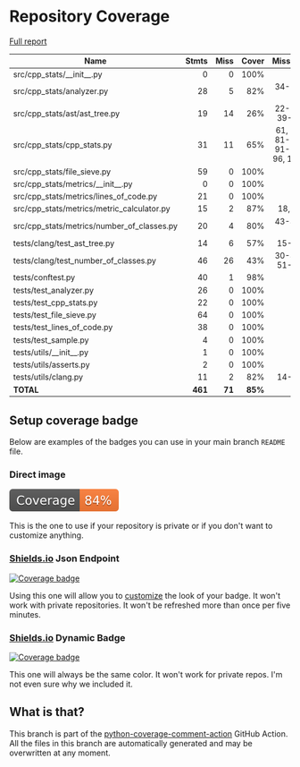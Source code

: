 # Repository Coverage

[Full report](https://htmlpreview.github.io/?https://github.com/gMihMih29/cpp-stats/blob/python-coverage-comment-action-data/htmlcov/index.html)

| Name                                          |    Stmts |     Miss |   Cover |   Missing |
|---------------------------------------------- | -------: | -------: | ------: | --------: |
| src/cpp\_stats/\_\_init\_\_.py                |        0 |        0 |    100% |           |
| src/cpp\_stats/analyzer.py                    |       28 |        5 |     82% | 34-37, 49 |
| src/cpp\_stats/ast/ast\_tree.py               |       19 |       14 |     26% |22-31, 39-48 |
| src/cpp\_stats/cpp\_stats.py                  |       31 |       11 |     65% |61, 70, 81-84, 91-93, 96, 110 |
| src/cpp\_stats/file\_sieve.py                 |       59 |        0 |    100% |           |
| src/cpp\_stats/metrics/\_\_init\_\_.py        |        0 |        0 |    100% |           |
| src/cpp\_stats/metrics/lines\_of\_code.py     |       21 |        0 |    100% |           |
| src/cpp\_stats/metrics/metric\_calculator.py  |       15 |        2 |     87% |    18, 30 |
| src/cpp\_stats/metrics/number\_of\_classes.py |       20 |        4 |     80% | 43-45, 55 |
| tests/clang/test\_ast\_tree.py                |       14 |        6 |     57% |     15-22 |
| tests/clang/test\_number\_of\_classes.py      |       46 |       26 |     43% |30-44, 51-65 |
| tests/conftest.py                             |       40 |        1 |     98% |        70 |
| tests/test\_analyzer.py                       |       26 |        0 |    100% |           |
| tests/test\_cpp\_stats.py                     |       22 |        0 |    100% |           |
| tests/test\_file\_sieve.py                    |       64 |        0 |    100% |           |
| tests/test\_lines\_of\_code.py                |       38 |        0 |    100% |           |
| tests/test\_sample.py                         |        4 |        0 |    100% |           |
| tests/utils/\_\_init\_\_.py                   |        1 |        0 |    100% |           |
| tests/utils/asserts.py                        |        2 |        0 |    100% |           |
| tests/utils/clang.py                          |       11 |        2 |     82% |     14-15 |
|                                     **TOTAL** |  **461** |   **71** | **85%** |           |


## Setup coverage badge

Below are examples of the badges you can use in your main branch `README` file.

### Direct image

[![Coverage badge](https://raw.githubusercontent.com/gMihMih29/cpp-stats/python-coverage-comment-action-data/badge.svg)](https://htmlpreview.github.io/?https://github.com/gMihMih29/cpp-stats/blob/python-coverage-comment-action-data/htmlcov/index.html)

This is the one to use if your repository is private or if you don't want to customize anything.

### [Shields.io](https://shields.io) Json Endpoint

[![Coverage badge](https://img.shields.io/endpoint?url=https://raw.githubusercontent.com/gMihMih29/cpp-stats/python-coverage-comment-action-data/endpoint.json)](https://htmlpreview.github.io/?https://github.com/gMihMih29/cpp-stats/blob/python-coverage-comment-action-data/htmlcov/index.html)

Using this one will allow you to [customize](https://shields.io/endpoint) the look of your badge.
It won't work with private repositories. It won't be refreshed more than once per five minutes.

### [Shields.io](https://shields.io) Dynamic Badge

[![Coverage badge](https://img.shields.io/badge/dynamic/json?color=brightgreen&label=coverage&query=%24.message&url=https%3A%2F%2Fraw.githubusercontent.com%2FgMihMih29%2Fcpp-stats%2Fpython-coverage-comment-action-data%2Fendpoint.json)](https://htmlpreview.github.io/?https://github.com/gMihMih29/cpp-stats/blob/python-coverage-comment-action-data/htmlcov/index.html)

This one will always be the same color. It won't work for private repos. I'm not even sure why we included it.

## What is that?

This branch is part of the
[python-coverage-comment-action](https://github.com/marketplace/actions/python-coverage-comment)
GitHub Action. All the files in this branch are automatically generated and may be
overwritten at any moment.